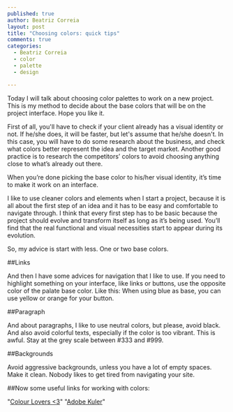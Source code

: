 ```yaml
---
published: true
author: Beatriz Correia
layout: post
title: "Choosing colors: quick tips"
comments: true
categories:
  - Beatriz Correia
  - color
  - palette
  - design

---
```


Today I will talk about choosing color palettes to work on a new project. This is my method to decide about the base colors that will be on the project interface. Hope you like it.

<!--more-->

First of all, you'll have to check if your client already has a visual identity or not. If he/she does, it will be faster, but let's assume that he/she doesn't. In this case, you will have to do some research about the business, and check what colors better represent the idea and the target market. Another good practice is to research the competitors’ colors to avoid choosing anything close to what’s already out there.

When you’re done picking the base color to his/her visual identity, it’s time to make it work on an interface. 

I like to use cleaner colors and elements when I start a project, because it is all about the first step of an idea and it has to be easy and comfortable to navigate through. I think that every first step has to be basic because the project should evolve and transform itself as long as it’s being used. You’ll find that the real functional and visual necessities start to appear during its evolution.

So, my advice is start with less. One or two base colors. 

##Links

And then I have some advices for navigation that I like to use. If you need to highlight something on your interface, like links or buttons, use the opposite color of the palate base color. Like this: When using blue as base, you can use yellow or orange for your button.

##Paragraph

And about paragraphs, I like to use neutral colors, but please, avoid black. And also avoid colorful texts, especially if the color is too vibrant. This is awful. Stay at the grey scale between #333 and #999.

##Backgrounds

Avoid aggressive backgrounds, unless you have a lot of empty spaces. Make it clean. Nobody likes to get tired from navigating your site.


##Now some useful links for working with colors: 

"[Colour Lovers <3](http://www.colourlovers.com/)"
"[Adobe Kuler](https://kuler.adobe.com/create/color-wheel/)"

